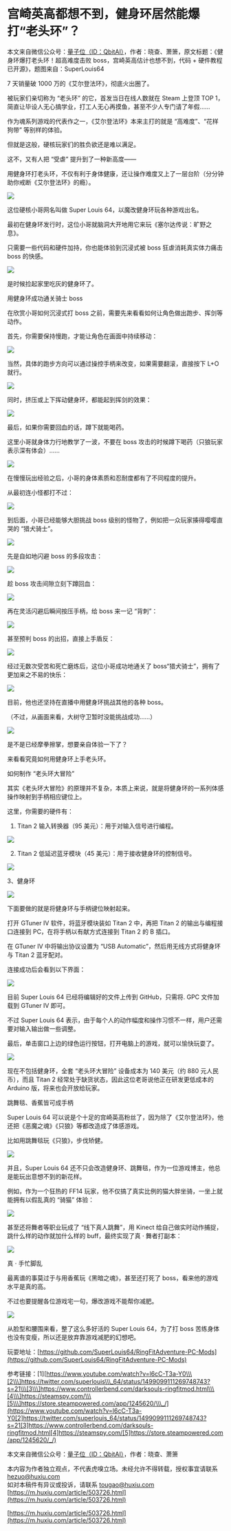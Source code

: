 # 宫崎英高都想不到，健身环居然能爆打“老头环”？
本文来自微信公众号：[量子位（ID：QbitAI）](https://mp.weixin.qq.com/s/t9k4GGxJjoalsCZBsv5lSg)，作者：晓查、萧箫，原文标题：《健身环爆打老头环！超高难度击败 boss，宫崎英高估计也想不到，代码 + 硬件教程已开源》，题图来自：SuperLouis64

7 天销量破 1000 万的《艾尔登法环》，彻底火出圈了。  

被玩家们亲切称为 “老头环” 的它，首发当日在线人数就在 Steam 上登顶 TOP 1，简直让毕设人无心搞学业，打工人无心再摸鱼，甚至不少人专门请了年假……

作为魂系列游戏的代表作之一，《艾尔登法环》本来主打的就是 “高难度”、“花样狗带” 等别样的体验。

但就是这般，硬核玩家们的胜负欲还是难以满足。

这不，又有人把 “受虐” 提升到了一种新高度——

用健身环打老头环，不仅有利于身体健康，还让操作难度又上了一层台阶（分分钟助你戒断《艾尔登法环》的瘾）。

![](https://img.huxiucdn.com/article/content/202203/03/144504302714.gif)

这位硬核小哥网名叫做 Super Louis 64，以魔改健身环玩各种游戏出名。

最初在健身环发行时，这位小哥就脑洞大开地用它来玩《塞尔达传说：旷野之息》。

只需要一些代码和硬件加持，你也能体验到沉浸式被 boss 狂虐消耗真实体力痛击 boss 的快感。

![](https://img.huxiucdn.com/article/content/202203/03/144505516945.gif)

是时候捡起家里吃灰的健身环了。

用健身环成功通关骑士 boss  

在欣赏小哥如何沉浸式打 boss 之前，需要先来看看如何让角色做出跑步、挥剑等动作。

首先，你需要保持慢跑，才能让角色在画面中持续移动：

![](https://img.huxiucdn.com/article/content/202203/03/144507293323.gif)

当然，具体的跑步方向可以通过操控手柄来改变，如果需要翻滚，直接按下 L+O 就行。

![](https://img.huxiucdn.com/article/content/202203/03/144509694214.gif)

同时，挤压或上下挥动健身环，都能起到挥剑的效果：

![](https://img.huxiucdn.com/article/content/202203/03/144512056129.gif)

最后，如果你需要回血的话，蹲下就能喝药。

这里小哥就身体力行地教学了一波，不要在 boss 攻击的时候蹲下喝药（只狼玩家表示深有体会）……

![](https://img.huxiucdn.com/article/content/202203/03/144513079126.gif)

在慢慢玩出经验之后，小哥的身体素质和忍耐度都有了不同程度的提升。

从最初连小怪都打不过：

![](https://img.huxiucdn.com/article/content/202203/03/144521083699.gif)

到后面，小哥已经能够大胆挑战 boss 级别的怪物了，例如把一众玩家揍得嘤嘤直哭的 “猎犬骑士”。

![](https://img.huxiucdn.com/article/content/202203/03/144527389203.png?imageView2/2/w/1000/format/png/interlace/1/q/85)

先是自如地闪避 boss 的多段攻击：

![](https://img.huxiucdn.com/article/content/202203/03/144528519466.gif)

趁 boss 攻击间隙立刻下蹲回血：

![](https://img.huxiucdn.com/article/content/202203/03/144533360986.gif)

再在灵活闪避后瞬间按压手柄，给 boss 来一记 “背刺”：

![](https://img.huxiucdn.com/article/content/202203/03/144535263757.gif)

甚至预判 boss 的出招，直接上手盾反：

![](https://img.huxiucdn.com/article/content/202203/03/144541899286.gif)

经过无数次受苦和死亡磨炼后，这位小哥成功地通关了 boss“猎犬骑士”，拥有了更加来之不易的快乐：

![](https://img.huxiucdn.com/article/content/202203/03/144544201982.gif)

目前，他也还坚持在直播中用健身环挑战其他的各种 boss。

（不过，从画面来看，大树守卫暂时没能挑战成功……）

![](https://img.huxiucdn.com/article/content/202203/03/144547374906.gif)

是不是已经摩拳擦掌，想要亲自体验一下了？

来看看究竟如何用健身环上手老头环。

如何制作 “老头环大冒险”  

其实《老头环大冒险》的原理并不复杂，本质上来说，就是将健身环的一系列体感操作映射到手柄相应键位上。

这里，你需要的硬件有：

1.  Titan 2 输入转换器（95 美元）：用于对输入信号进行编程。

![](https://img.huxiucdn.com/article/content/202203/03/144550340562.png?imageView2/2/w/1000/format/png/interlace/1/q/85)

2.  Titan 2 低延迟蓝牙模块（45 美元）：用于接收健身环的控制信号。

![](https://img.huxiucdn.com/article/content/202203/03/144551556719.png?imageView2/2/w/1000/format/png/interlace/1/q/85)

3、健身环

![](https://img.huxiucdn.com/article/content/202203/03/144552679475.png?imageView2/2/w/1000/format/png/interlace/1/q/85)

下面要做的就是将健身环与手柄键位映射起来。

打开 GTuner IV 软件，将蓝牙模块装如 Titan 2 中，再把 Titan 2 的输出与编程接口连接到 PC，在将手柄以有献方式连接到 Titan 2 的 B 插口。

在 GTuner IV 中将输出协议设置为 “USB Automatic”，然后用无线方式将健身环与 Titan 2 蓝牙配对。

连接成功后会看到以下界面：

![](https://img.huxiucdn.com/article/content/202203/03/144557191384.png?imageView2/2/w/1000/format/png/interlace/1/q/85)

目前 Super Louis 64 已经将编辑好的文件上传到 GitHub，只需将. GPC 文件加载到 GTuner IV 即可。

不过 Super Louis 64 表示，由于每个人的动作幅度和操作习惯不一样，用户还需要对输入输出做一些调整。

最后，单击窗口上边的绿色运行按钮，打开电脑上的游戏，就可以愉快玩耍了。

![](https://img.huxiucdn.com/article/content/202203/03/144558143033.png?imageView2/2/w/1000/format/png/interlace/1/q/85)

现在不包括健身环，全套 “老头环大冒险” 设备成本为 140 美元（约 880 元人民币），而且 Titan 2 经常处于缺货状态，因此这位老哥说他正在研发更低成本的 Arduino 版，将来也会开放给玩家。

跳舞毯、香蕉皆可成手柄  

Super Louis 64 可以说是个十足的宫崎英高粉丝了，因为除了《艾尔登法环》，他还把《恶魔之魂》《只狼》等都改造成了体感游戏。

比如用跳舞毯玩《只狼》，步伐矫健。

![](https://img.huxiucdn.com/article/content/202203/03/144601675193.gif)

并且，Super Louis 64 还不只会改造健身环、跳舞毯，作为一位游戏博主，他总是能玩出意想不到的新花样。

例如，作为一个狂热的 FF14 玩家，他不仅搞了真实比例的猫大胖坐骑，一坐上就能拥有以假乱真的 “骑猫” 体验：

![](https://img.huxiucdn.com/article/content/202203/03/144610770933.gif)

甚至还将舞者等职业玩成了 “线下真人跳舞”，用 Kinect 给自己做实时动作捕捉，跳什么样的动作就加什么样的 buff，最终实现了真 · 舞者打副本：

![](https://img.huxiucdn.com/article/content/202203/03/144613779467.gif)

真 · 手忙脚乱  

最离谱的事莫过于与用香蕉玩《黑暗之魂》，甚至还打死了 boss，看来他的游戏水平是真的高。

不过也要提醒各位游戏宅一句，爆改游戏不能帮你减肥。

![](https://img.huxiucdn.com/article/content/202203/03/144616052724.gif)

从脸型和腰围来看，整了这么多好活的 Super Louis 64，为了打 boss 苦练身体也没有变瘦，所以还是放弃靠游戏减肥的幻想吧。

玩耍地址：[https://github.com/SuperLouis64/RingFitAdventure-PC-Mods](https://github.com/SuperLouis64/RingFitAdventure-PC-Mods)

参考链接：\[1][https://www.youtube.com/watch?v=l6cC-T3a-Y0\\\[2\\\]https://twitter.com/superlouis\\\_64/status/1499099111269748743?s=21\\\[3\\\]https://www.controllerbend.com/darksouls-ringfitmod.html\\\[4\\\]https://steamspy.com/\\\[5\\\]https://store.steampowered.com/app/1245620/\\\_/](https://www.youtube.com/watch?v=l6cC-T3a-Y0[2]https://twitter.com/superlouis_64/status/1499099111269748743?s=21[3]https://www.controllerbend.com/darksouls-ringfitmod.html[4]https://steamspy.com/[5]https://store.steampowered.com/app/1245620/_/)

本文来自微信公众号：[量子位（ID：QbitAI）](https://mp.weixin.qq.com/s/t9k4GGxJjoalsCZBsv5lSg)，作者：晓查、萧箫

本内容为作者独立观点，不代表虎嗅立场。未经允许不得转载，授权事宜请联系 hezuo@huxiu.com  
如对本稿件有异议或投诉，请联系 tougao@huxiu.com 
 [https://m.huxiu.com/article/503726.html](https://m.huxiu.com/article/503726.html)

 [https://m.huxiu.com/article/503726.html](https://m.huxiu.com/article/503726.html)
